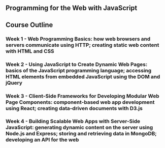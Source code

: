 ## Programming for the Web with JavaScript

## Course Outline

### Week 1 - Web Programming Basics: how web browsers and servers communicate using HTTP; creating static web content with HTML and CSS
### Week 2 - Using JavaScript to Create Dynamic Web Pages: basics of the JavaScript programming language; accessing HTML elements from embedded JavaScript using the DOM and jQuery
### Week 3 - Client-Side Frameworks for Developing Modular Web Page Components: component-based web app development using React; creating data-driven documents with D3.js
### Week 4 - Building Scalable Web Apps with Server-Side JavaScript: generating dynamic content on the server using Node.js and Express; storing and retrieving data in MongoDB; developing an API for the web
